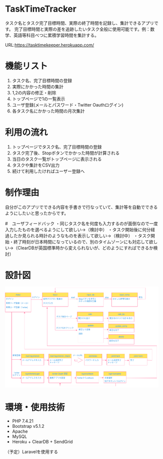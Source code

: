 # TaskTimeTracker
タスク名とタスク完了目標時間、実際の終了時間を記録し、集計できるアプリです。
完了目標時間と実際の差を追跡したいタスク全般に使用可能です。例：数学、英語等科目べつに累積学習時間を集計する。

URL:https://tasktimekeeper.herokuapp.com/

# 機能リスト
1. タスク名、完了目標時間の登録
2. 実際にかかった時間の集計
3. 1,2の内容の修正・削除
4. トップページで1の一覧表示
5. ユーザ登録(メールとパスワード・Twitter Oauthログイン)
6. 各タスク名にかかった時間の月次集計


# 利用の流れ
1. トップページでタスク名、完了目標時間の登録
2. タスク完了後、Stopボタンでかかった時間が計算される
3. 当日のタスク一覧がトップページに表示される
4. タスクや集計をCSV出力
5. 続けて利用したければユーザー登録へ

# 制作理由
自分がこのアプリでできる内容を手書きで行なっていて、集計等を自動でできるようにしたいと思ったからです。

#　ユーザフィードバック
・同じタスク名を何度も入力するのが面倒なので一度入力したものを選べるようにして欲しい→（検討中）
・タスク開始後に何分経過したか見られる時計のようなものを表示して欲しい→（検討中）
・タスク開始・終了時刻が日本時間になっているので、別のタイムゾーンにも対応して欲しい→（ClearDBが英国標準時から変えられないが、どのようにすればできるか検討）

# 設計図
![transition diagram](image/diagram.png)

# 環境・使用技術
* PHP 7.4.21
* Bootstrap v5.1.2 
* Apache
* MySQL
* Heroku + ClearDB + SendGrid

（予定）Laravelを使用する